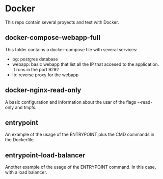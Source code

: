 # Docker

This repo contain several proyects and test with Docker.

## docker-compose-webapp-full

This folder contains a docker-compose file with several services:

+ pg: postgres database
+ webapp: basic webapp that list all the IP that accesed to the application. It runs in the port 9292
+ lb: reverse proxy for the webapp


## docker-nginx-read-only

A basic configuration and information about the usar of the flags --read-only and tmpfs.

## entrypoint

An example of the usage of the ENTRYPOINT plus the CMD commands in the Dockerfile.

## entrypoint-load-balancer

Another example of the usage of the ENTRYPOINT command. In this case, with a load balancer.

